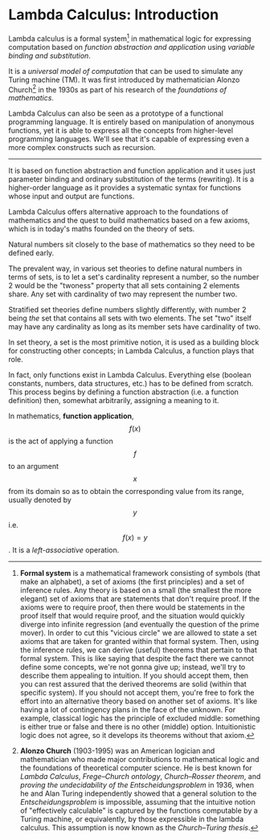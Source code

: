 # Lambda Calculus: Introduction

Lambda calculus is a formal system[^1] in mathematical logic for expressing computation based on *function abstraction and application* using *variable binding and substitution*.

It is a *universal model of computation* that can be used to simulate any Turing machine (TM). It was first introduced by mathematician Alonzo Church[^2] in the 1930s as part of his research of the *foundations of mathematics*.

Lambda Calculus can also be seen as a prototype of a functional programming language. It is entirely based on manipulation of anonymous functions, yet it is able to express all the concepts from higher-level programming languages. We'll see that it's capable of expressing even a more complex constructs such as recursion.




---


It is based on function abstraction and function application and it uses just parameter binding and ordinary substitution of the terms (rewriting). It is a higher-order language as it provides a systematic syntax for functions whose input and output are functions.

Lambda Calculus offers alternative approach to the foundations of mathematics and the quest to build mathematics based on a few axioms, which is in today's maths founded on the theory of sets.

Natural numbers sit closely to the base of mathematics so they need to be defined early.

The prevalent way, in various set theories to define natural numbers in terms of sets, is to let a set's cardinality represent a number, so the number 2 would be the "twoness" property that all sets containing 2 elements share. Any set with cardinality of two may represent the number two.

Stratified set theories define numbers slightly differently, with number 2 being *the* set that contains all sets with two elements. The set "two" itself may have any cardinality as long as its member sets have cardinality of two.

In set theory, a set is the most primitive notion, it is used as a building block for constructing other concepts; in Lambda Calculus, a function plays that role.



In fact, only functions exist in Lambda Calculus. Everything else (boolean constants, numbers, data structures, etc.) has to be defined from scratch. This process begins by defining a function abstraction (i.e. a function definition) then, somewhat arbitrarily, assigning a meaning to it.


In mathematics, **function application**, $$f(x)$$ is the act of applying a function $$f$$ to an argument $$x$$ from its domain so as to obtain the corresponding value from its range, usually denoted by $$y$$ i.e. $$f(x)=y$$. It is a *left-associative* operation.







[^1]: **Formal system** is a mathematical framework consisting of symbols (that make an alphabet), a set of axioms (the first principles) and a set of inference rules. Any theory is based on a small (the smallest the more elegant) set of axioms that are statements that don't require proof. If the axioms were to require proof, then there would be statements in the proof itself that would require proof, and the situation would quickly diverge into infinite regression (and eventually the question of the prime mover). In order to cut this "vicious circle" we are allowed to state a set axioms that are taken for granted within that formal system. Then, using the inference rules, we can derive (useful) theorems that pertain to that formal system. This is like saying that despite the fact there we cannot define some concepts, we're not gonna give up; instead, we'll try to describe them appealing to intuition. If you should accept them, then you can rest assured that the derived theorems are solid (within that specific system). If you should not accept them, you're free to fork the effort into an alternative theory based on another set of axioms. It's like having a lot of contingency plans in the face of the unknown. For example, classical logic has the principle of excluded middle: something is either true or false and there is no other (middle) option. Intuitionistic logic does not agree, so it develops its theorems without that axiom.

[^2]: **Alonzo Church** (1903-1995) was an American logician and mathematician who made major contributions to mathematical logic and the foundations of theoretical computer science. He is best known for *Lambda Calculus*, *Frege–Church ontology*, *Church–Rosser theorem*, and *proving the undecidability of the Entscheidungsproblem* in 1936, when he and Alan Turing independently showed that a general solution to the *Entscheidungsproblem* is impossible, assuming that the intuitive notion of "effectively calculable" is captured by the functions computable by a Turing machine, or equivalently, by those expressible in the lambda calculus. This assumption is now known as the *Church–Turing thesis*.
